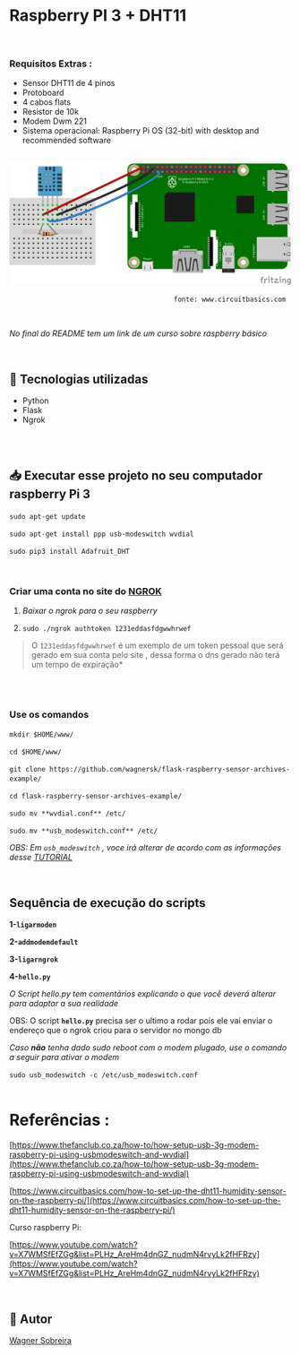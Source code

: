 # Raspberry PI 3 + DHT11

<br>


### Requisitos Extras :

- Sensor DHT11 de 4 pinos
- Protoboard
- 4 cabos flats
- Resistor de 10k
- Modem Dwm 221  
- Sistema operacional:  Raspberry Pi OS (32-bit) with desktop and recommended software  
<br>
  
  
<img src="/image/dht11circuit.png">


                                             fonte: www.circuitbasics.com
                                             
<br>
                                  

*No final do README tem um *link de um curso sobre raspberry básico**

<br>


## 🚀 Tecnologias utilizadas

- Python
- Flask
- Ngrok


<br><br>


## 📥 Executar esse projeto no seu computador raspberry Pi 3


`sudo apt-get update `

`sudo apt-get install ppp usb-modeswitch wvdial`

`sudo pip3 install Adafruit_DHT`  

<br>

### Criar uma conta no site do [NGROK](https://ngrok.com/)

1. *Baixar o ngrok para o seu raspberry*

2. `sudo ./ngrok authtoken 1231eddasfdgwwhrwef`

> O `1231eddasfdgwwhrwef` é um exemplo de um token pessoal que será gerado em sua conta pelo site , dessa forma o dns gerado não terá um tempo de expiração*

<br><br>

### Use os comandos

`mkdir $HOME/www/`

`cd $HOME/www/`

`git clone https://github.com/wagnersk/flask-raspberry-sensor-archives-example/`

`cd flask-raspberry-sensor-archives-example/`

`sudo mv **wvdial.conf** /etc/`

`sudo mv **usb_modeswitch.conf** /etc/`

*OBS: Em `usb_modeswitch` , voce irá alterar de acordo com as informações desse [TUTORIAL](https://www.thefanclub.co.za/how-to/how-setup-usb-3g-modem-raspberry-pi-using-usbmodeswitch-and-wvdial)*

<br>

## Sequência de execução do scripts

**1-`ligarmoden`** 

**2-`addmodemdefault`** 

**3-`ligarngrok`**

**4-`hello.py`**

*O Script hello.py tem comentários explicando o que você deverá alterar para adaptar a sua realidade*

OBS: O script **`hello.py`** precisa ser o ultimo a rodar pois ele vai enviar o endereço que o ngrok criou para o servidor no mongo db 
<br>

*Caso **não** tenha dado sudo reboot com o modem plugado, use o comando a seguir para ativar o modem*

`sudo usb_modeswitch -c /etc/usb_modeswitch.conf `
<br><br>

# Referências :

[https://www.thefanclub.co.za/how-to/how-setup-usb-3g-modem-raspberry-pi-using-usbmodeswitch-and-wvdial](https://www.thefanclub.co.za/how-to/how-setup-usb-3g-modem-raspberry-pi-using-usbmodeswitch-and-wvdial)

[https://www.circuitbasics.com/how-to-set-up-the-dht11-humidity-sensor-on-the-raspberry-pi/](https://www.circuitbasics.com/how-to-set-up-the-dht11-humidity-sensor-on-the-raspberry-pi/)

Curso raspberry Pi:

[https://www.youtube.com/watch?v=X7WMSfEfZGg&list=PLHz_AreHm4dnGZ_nudmN4rvyLk2fHFRzy](https://www.youtube.com/watch?v=X7WMSfEfZGg&list=PLHz_AreHm4dnGZ_nudmN4rvyLk2fHFRzy)

<br>

##  📕 Autor

[Wagner Sobreira](https://www.linkedin.com/in/wagner-sobreira-395b66167/)
